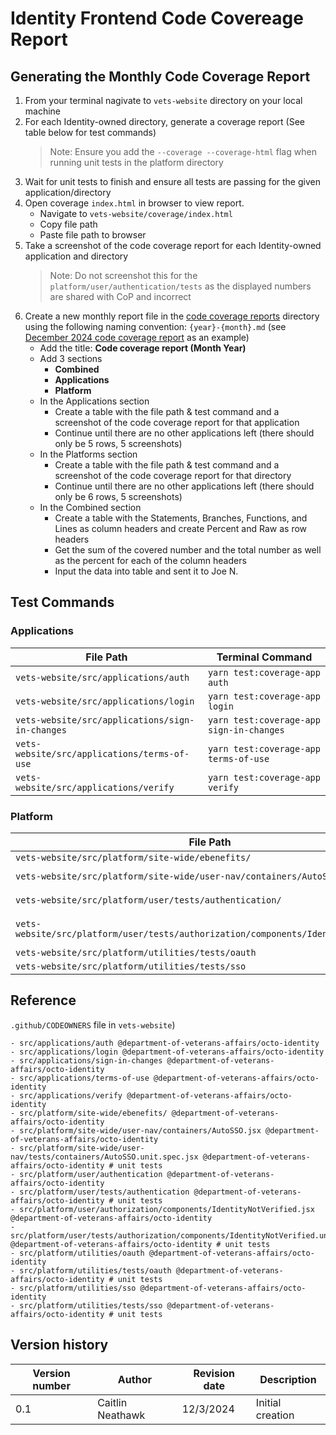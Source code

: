 # Identity Frontend Code Covereage Report

## Generating the Monthly Code Coverage Report
1. From your terminal nagivate to ```vets-website``` directory on your local machine
2. For each Identity-owned directory, generate a coverage report (See table below for test commands)
   > Note: Ensure you add the ```--coverage --coverage-html``` flag when running unit tests in the platform directory
4. Wait for unit tests to finish and ensure all tests are passing for the given application/directory
5. Open coverage ```index.html``` in browser to view report.
   - Navigate to ```vets-website/coverage/index.html```
   - Copy file path
   - Paste file path to browser
6. Take a screenshot of the code coverage report for each Identity-owned application and directory
   > Note: Do not screenshot this for the `platform/user/authentication/tests` as the displayed numbers are shared with CoP and incorrect
7. Create a new monthly report file in the [code coverage reports](https://github.com/department-of-veterans-affairs/va.gov-team/blob/master/products/identity/Frontend/code-coverage-reports) directory using the following naming convention: `{year}-{month}.md` (see [December 2024 code coverage report](https://github.com/department-of-veterans-affairs/va.gov-team/blob/master/products/identity/Frontend/code-coverage-reports/2024-12.md) as an example)
   - Add the title: **Code coverage report (Month Year)**
   - Add 3 sections
      - **Combined**
      - **Applications**
      - **Platform**
   - In the Applications section
      - Create a table with the file path & test command and a screenshot of the code coverage report for that application
      - Continue until there are no other applications left (there should only be 5 rows, 5 screenshots)
   - In the Platforms section
      - Create a table with the file path & test command and a screenshot of the code coverage report for that directory
      - Continue until there are no other applications left (there should only be 6 rows, 5 screenshots)
   - In the Combined section
      - Create a table with the Statements, Branches, Functions, and Lines as column headers and create Percent and Raw as row headers
      - Get the sum of the covered number and the total number as well as the percent for each of the column headers
      - Input the data into table and sent it to Joe N.

## Test Commands
### Applications
| File Path | Terminal Command |
|---|---|
| ```vets-website/src/applications/auth``` | ```yarn test:coverage-app auth``` |
| ```vets-website/src/applications/login``` | ```yarn test:coverage-app login```|
| ```vets-website/src/applications/sign-in-changes``` | ```yarn test:coverage-app sign-in-changes``` |
| ```vets-website/src/applications/terms-of-use``` | ```yarn test:coverage-app terms-of-use``` |
| ```vets-website/src/applications/verify``` | ```yarn test:coverage-app verify``` |

### Platform
| File Path | Terminal Command |
|---|---|
| ```vets-website/src/platform/site-wide/ebenefits/``` | ```yarn test:unit src/platform/site-wide/ebenefits/tests --coverage --coverage-html``` |
| ```vets-website/src/platform/site-wide/user-nav/containers/AutoSSO``` | ```yarn test:unit src/platform/site-wide/user-nav/tests/containers/AutoSSO.unit.spec.jsx --coverage --coverage-html``` |
| ```vets-website/src/platform/user/tests/authentication/``` | ```yarn test:unit src/platform/user/tests/authentication/**/*.unit.spec.js --coverage --coverage-html```|
| ```vets-website/src/platform/user/tests/authorization/components/IdentityNotVerified``` | ```yarn test:unit src/platform/user/tests/authorization/components/IdentityNotVerified.unit.spec.jsx --coverage --coverage-html``` |
| ```vets-website/src/platform/utilities/tests/oauth``` | ```yarn test:unit src/platform/utilities/oauth --coverage --coverage-html``` |
| ```vets-website/src/platform/utilities/tests/sso``` | ```yarn test:unit src/platform/utilities/sso --coverage --coverage-html``` |

## Reference 
`.github/CODEOWNERS` file in `vets-website`)
```
- src/applications/auth @department-of-veterans-affairs/octo-identity
- src/applications/login @department-of-veterans-affairs/octo-identity
- src/applications/sign-in-changes @department-of-veterans-affairs/octo-identity
- src/applications/terms-of-use @department-of-veterans-affairs/octo-identity
- src/applications/verify @department-of-veterans-affairs/octo-identity
- src/platform/site-wide/ebenefits/ @department-of-veterans-affairs/octo-identity
- src/platform/site-wide/user-nav/containers/AutoSSO.jsx @department-of-veterans-affairs/octo-identity
- src/platform/site-wide/user-nav/tests/containers/AutoSSO.unit.spec.jsx @department-of-veterans-affairs/octo-identity # unit tests
- src/platform/user/authentication @department-of-veterans-affairs/octo-identity
- src/platform/user/tests/authentication @department-of-veterans-affairs/octo-identity # unit tests
- src/platform/user/authorization/components/IdentityNotVerified.jsx @department-of-veterans-affairs/octo-identity
- src/platform/user/tests/authorization/components/IdentityNotVerified.unit.spec.jsx @department-of-veterans-affairs/octo-identity # unit tests
- src/platform/utilities/oauth @department-of-veterans-affairs/octo-identity
- src/platform/utilities/tests/oauth @department-of-veterans-affairs/octo-identity # unit tests
- src/platform/utilities/sso @department-of-veterans-affairs/octo-identity
- src/platform/utilities/tests/sso @department-of-veterans-affairs/octo-identity # unit tests
```

## Version history
| Version number | Author | Revision date | Description |
| --- | --- | --- | --- |
| 0.1 | Caitlin Neathawk | 12/3/2024 | Initial creation |
